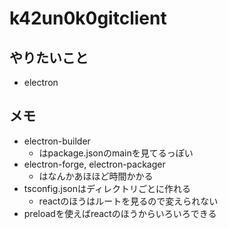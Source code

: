 # k42un0k0gitclient

## やりたいこと

- electron

## メモ

- electron-builder
  - はpackage.jsonのmainを見てるっぽい
- electron-forge, electron-packager
  - はなんかあほほど時間かかる
- tsconfig.jsonはディレクトリごとに作れる
  - reactのほうはルートを見るので変えられない
- preloadを使えばreactのほうからいろいろできる